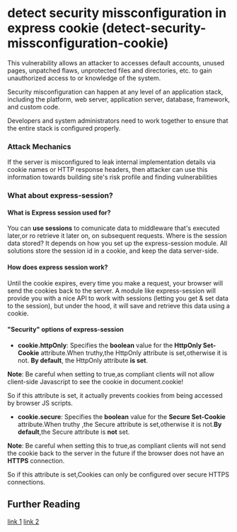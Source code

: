 # detect security missconfiguration in express cookie (detect-security-missconfiguration-cookie)
This vulnerability allows an attacker to accesses default accounts, unused pages, unpatched flaws, unprotected files and directories, etc. to gain unauthorized access to or knowledge of the system.

Security misconfiguration can happen at any level of an application stack, including the platform, web server, application server, database, framework, and custom code.

Developers and system administrators need to work together to ensure that the entire stack is configured properly.

### Attack Mechanics
If the server is misconfigured to leak internal implementation details via cookie names or HTTP response headers, then attacker can use this information towards building site's risk profile and finding vulnerabilities

### What about express-session?

#### What is Express session used for?
You can **use sessions** to comunicate data to middleware that's executed later,or ro retrieve it later on, on subsequent requests. Where is the session data stored? It depends on how you set up the express-session module. All solutions store the session id in a cookie, and keep the data server-side.

#### How does express session work?
Until the cookie expires, every time you make a request, your browser will send the cookies back to the server. A module like express-session will provide you with a nice API to work with sessions (letting you get & set data to the session), but under the hood, it will save and retrieve this data using a cookie.

#### "Security" options of express-session
* **cookie.httpOnly**: Specifies the **boolean** value for the **HttpOnly Set-Cookie** attribute.When truthy,the HttpOnly attribute is set,otherwise it is not. **By default**, the HttpOnly attribute **is set**.

**Note**: Be careful when setting to true,as compliant clients will not allow client-side Javascript to see the cookie in document.cookie!

So if this attribute is set, it actually prevents cookies from being accessed by browser JS scripts.

* **cookie.secure**: Specifies the **boolean** value for the **Secure Set-Cookie** attribute.When truthy ,the Secure attribute is set,otherwise it is not.**By default**,the Secure attribute is **not** set.

**Note**: Be careful when setting this to true,as compliant clients will not send the cookie back to the server in the future if the browser does not have an **HTTPS** connection.

So if this attribute is set,Cookies can only be configured over secure HTTPS connections.


## Further Reading
[link 1](https://www.npmjs.com/package/express-session)
[link 2](http://nodegoat.herokuapp.com/tutorial/a5)
